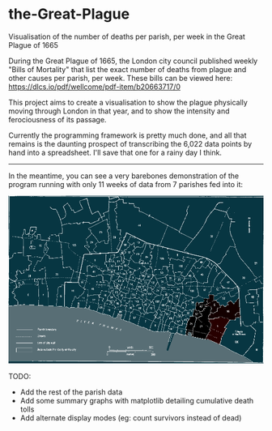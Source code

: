 # the-Great-Plague
Visualisation of the number of deaths per parish, per week in the Great Plague of 1665

During the Great Plague of 1665, the London city council published weekly "Bills of Mortality" that list the exact number of deaths from plague and other causes per parish, per week. These bills can be viewed here: 
https://dlcs.io/pdf/wellcome/pdf-item/b20663717/0

This project aims to create a visualisation to show the plague physically moving through London in that year, and to show the intensity and ferociousness of its passage.

Currently the programming framework is pretty much done, and all that remains is the daunting prospect of transcribing the 6,022 data points by hand into a spreadsheet. I'll save that one for a rainy day I think.

-----

In the meantime, you can see a very barebones demonstration of the program running with only 11 weeks of data from 7 parishes fed into it:

![Prototype GIF](current_prototype.gif)

TODO:
 - Add the rest of the parish data
 - Add some summary graphs with matplotlib detailing cumulative death tolls
 - Add alternate display modes (eg: count survivors instead of dead)
